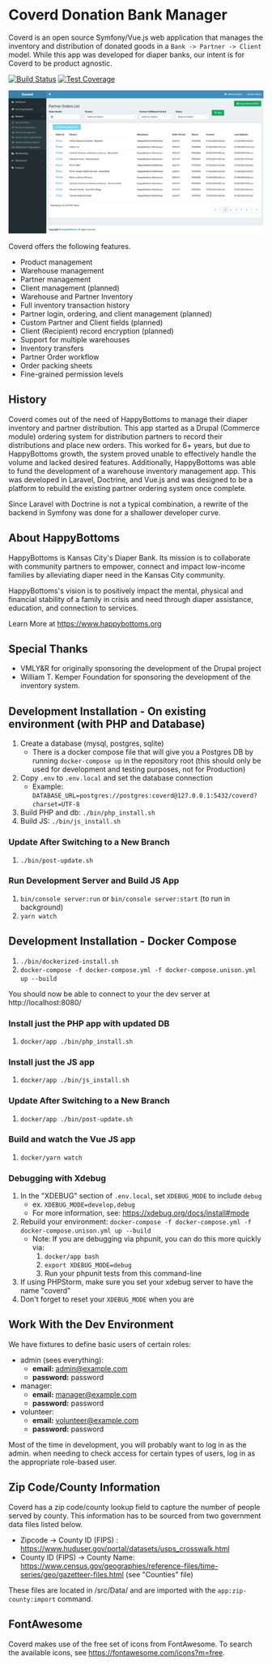 # Coverd Donation Bank Manager

Coverd is an open source Symfony/Vue.js web application that manages the inventory and distribution of donated goods in a `Bank -> Partner -> Client` model. While this app was developed for diaper banks, our intent is for Coverd to be product agnostic.

[![Build Status](https://travis-ci.org/happybottoms/coverd.svg?branch=master)](https://travis-ci.org/happybottoms/coverd)
[![Test Coverage](https://api.codeclimate.com/v1/badges/9faff8ad8d54cabb1ab8/test_coverage)](https://codeclimate.com/github/happybottoms/coverd/test_coverage)

![Coverd Screenshot](doc/screenshot.png)

Coverd offers the following features.

- Product management
- Warehouse management
- Partner management
- Client management (planned)
- Warehouse and Partner Inventory
- Full inventory transaction history
- Partner login, ordering, and client management (planned)
- Custom Partner and Client fields (planned)
- Client (Recipient) record encryption (planned)
- Support for multiple warehouses
- Inventory transfers
- Partner Order workflow
- Order packing sheets
- Fine-grained permission levels

## History

Coverd comes out of the need of HappyBottoms to manage their diaper inventory and partner distribution. This app started as a Drupal (Commerce module) ordering system for distribution partners to record their distributions and place new orders. This worked for 6+ years, but due to HappyBottoms growth, the system proved unable to effectively handle the volume and lacked desired features. Additionally, HappyBottoms was able to fund the development of a warehouse inventory management app. This was developed in Laravel, Doctrine, and Vue.js and was designed to be a platform to rebuild the existing partner ordering system once complete.

Since Laravel with Doctrine is not a typical combination, a rewrite of the backend in Symfony was done for a shallower developer curve.

## About HappyBottoms

HappyBottoms is Kansas City's Diaper Bank. Its mission is to collaborate with community partners to empower, connect and impact low-income families by alleviating diaper need in the Kansas City community. 

HappyBottoms's vision is to positively impact the mental, physical and financial stability of a family in crisis and need through diaper assistance, education, and connection to services.

Learn More at https://www.happybottoms.org

## Special Thanks

- VMLY&R for originally sponsoring the development of the Drupal project
- William T. Kemper Foundation for sponsoring the development of the inventory system.

## Development Installation - On existing environment (with PHP and Database)

1. Create a database (mysql, postgres, sqlite)
    - There is a docker compose file that will give you a Postgres DB by running `docker-compose up` in the repository root (this should only be used for development and testing purposes, not for Production)
1. Copy `.env` to `.env.local` and set the database connection
    - Example: `DATABASE_URL=postgres://postgres:coverd@127.0.0.1:5432/coverd?charset=UTF-8`
1. Build PHP and db: `./bin/php_install.sh`
1. Build JS: `./bin/js_install.sh`

### Update After Switching to a New Branch

1. `./bin/post-update.sh`

### Run Development Server and Build JS App

1. `bin/console server:run` or `bin/console server:start` (to run in background)
1. `yarn watch`


## Development Installation - Docker Compose

1. `./bin/dockerized-install.sh`
1. `docker-compose -f docker-compose.yml -f docker-compose.unison.yml up --build`

You should now be able to connect to your the dev server at http://localhost:8080/

### Install just the PHP app with updated DB

1. `docker/app ./bin/php_install.sh`

### Install just the JS app

1. `docker/app ./bin/js_install.sh`

### Update After Switching to a New Branch

1. `docker/app ./bin/post-update.sh`

### Build and watch the Vue JS app

1. `docker/yarn watch`

### Debugging with Xdebug

1. In the "XDEBUG" section of `.env.local`, set `XDEBUG_MODE` to include `debug`
   * ex. `XDEBUG_MODE=develop,debug`
   * For more information, see: https://xdebug.org/docs/install#mode
1. Rebuild your environment: `docker-compose -f docker-compose.yml -f docker-compose.unison.yml up --build`
   * Note: If you are debugging via phpunit, you can do this more quickly via:
     1. `docker/app bash`
     1. `export XDEBUG_MODE=debug`
     1. Run your phpunit tests from this command-line
1. If using PHPStorm, make sure you set your xdebug server to have the name "coverd"
1. Don't forget to reset your `XDEBUG_MODE` when you are 

## Work With the Dev Environment

We have fixtures to define basic users of certain roles:

  - admin (sees everything):
    - **email:** admin@example.com
    - **password:** password
  - manager:
    - **email:** manager@example.com
    - **password:** password
  - volunteer:
    - **email:** volunteer@example.com
    - **password:** password
      
Most of the time in development, you will probably want to log in as the admin. when needing to check access for certain types of users, log in as the appropriate role-based user.

## Zip Code/County Information

Coverd has a zip code/county lookup field to capture the number of people served by county. This information has to be sourced from two government data files listed below.

* Zipcode -> County ID (FIPS) : https://www.huduser.gov/portal/datasets/usps_crosswalk.html
* County ID (FIPS) -> County Name: https://www.census.gov/geographies/reference-files/time-series/geo/gazetteer-files.html (see "Counties" file)

These files are located in /src/Data/ and are imported with the `app:zip-county:import` command.

## FontAwesome

Coverd makes use of the free set of icons from FontAwesome. To search the available icons, see https://fontawesome.com/icons?m=free.